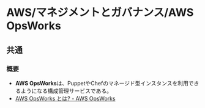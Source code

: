 # AWS/マネジメントとガバナンス/AWS OpsWorks

## 共通

### 概要

- **AWS OpsWorks**は、PuppetやChefのマネージド型インスタンスを利用できるようになる構成管理サービスである。
- [AWS OpsWorks とは? - AWS OpsWorks](https://docs.aws.amazon.com/ja_jp/opsworks/latest/userguide/welcome.html)
